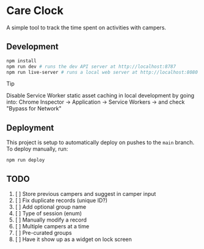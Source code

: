 # Care Clock

A simple tool to track the time spent on activities with campers.

## Development

```bash
npm install
npm run dev # runs the dev API server at http://localhost:8787
npm run live-server # runs a local web server at http://localhost:8080
```

> [!TIP]
> Disable Service Worker static asset caching in local development by going into:
> Chrome Inspector -> Application -> Service Workers -> and check "Bypass for Network"

## Deployment

This project is setup to automatically deploy on pushes to the `main` branch. To deploy manually, run:

```bash
npm run deploy
```

## TODO

1. [ ] Store previous campers and suggest in camper input
2. [ ] Fix duplicate records (unique ID?)
3. [ ] Add optional group name
4. [ ] Type of session (enum)
5. [ ] Manually modify a record
6. [ ] Multiple campers at a time
7. [ ] Pre-curated groups
8. [ ] Have it show up as a widget on lock screen
